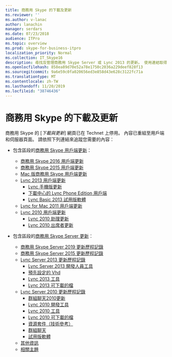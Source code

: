 ```yaml
---
title: 商務用 Skype 的下載及更新
ms.reviewer: ''
ms.author: v-lanac
author: lanachin
manager: serdars
ms.date: 07/23/2018
audience: ITPro
ms.topic: overview
ms.prod: skype-for-business-itpro
localization_priority: Normal
ms.collection: IT_Skype16
description: 尋找及管理商務用 Skype Server 或 Lync 2013 的更新。 使用連結取得詳細資訊，然後下載更新。
ms.openlocfilehash: 858ea89d70e52a78e1750c2036a229deef828f13
ms.sourcegitcommit: 9a6e59c0fa020656ed3e858d43e628c3122fc71a
ms.translationtype: MT
ms.contentlocale: zh-TW
ms.lasthandoff: 11/20/2019
ms.locfileid: "38746436"
---
```

# <a name="skype-for-business-downloads-and-updates"></a>商務用 Skype 的下載及更新

商務用 Skype 的 [_下載與更新_] 網頁已在 Technet 上停用。 內容已重組至用戶端和伺服器頁面。 請依照下列連結來追蹤您需要的內容：

- 包含區段的[商務用 Skype 用戶端更新](sfb-client-updates.md)：
    - [商務用 Skype 2016 用戶端更新](sfb-client-updates.md#skype-for-business-2016-client-updates)
    - [商務用 Skype 2015 用戶端更新](sfb-client-updates.md#skype-for-business-2015-client-updates)
    - [Mac 版商務用 Skype 用戶端更新](sfb-client-updates.md)
    - [Lync 2013 用戶端更新](sfb-client-updates.md)
        - [Lync 手機版更新](sfb-client-updates.md#lync-phone-edition-updates)
        - [下載中心的 Lync Phone Edition 用戶端](sfb-client-updates.md#lync-phone-edition-clients-on-download-center)
        - [Lync Basic 2013 試用版軟體](sfb-client-updates.md)
    - [Lync for Mac 2011 用戶端更新](sfb-client-updates.md#lync-for-mac-2011-client-updates)
    - [Lync 2010 用戶端更新](sfb-client-updates.md#lync-2010-client-updates)
        - [Lync 2010 助理更新](sfb-client-updates.md#lync-2010-attendant-updates)
        - [Lync 2010 出席者更新](sfb-client-updates.md#lync-2010-attendee-updates)

- 包含區段的[商務用 Skype Server 更新](sfb-server-updates.md)：
    - [商務用 Skype Server 2019 更新歷程記錄](sfb-server-updates.md#skype-for-business-server-2019-update-history)
    - [商務用 Skype Server 2015 更新歷程記錄](sfb-server-updates.md#skype-for-business-server-2015-update-history)
    - [Lync Server 2013 更新歷程記錄](sfb-server-updates.md#lync-server-2013-update-history)
        - [Lync Server 2013 開發人員工具](sfb-server-updates.md#lync-server-2013-dev-tools)
        - [預先設定的 Vhd](sfb-server-updates.md#pre-configured-vhds)
        - [Lync 2013 工具](sfb-server-updates.md#lync-2013-tools)
        - [Lync 2013 可下載的檔](sfb-server-updates.md#lync-2013-downloadable-documentation)
    - [Lync Server 2010 更新歷程記錄](sfb-server-updates.md#lync-server-2010-update-history)
        - [群組聊天2010更新](sfb-server-updates.md#group-chat-2010-updates)
        - [Lync 2010 開發工具](sfb-server-updates.md#lync-2010-dev-tools)
        - [Lync 2010 工具](sfb-server-updates.md#lync-2010-tools)
        - [Lync 2010 可下載的檔](sfb-server-updates.md#lync-2010-downloadable-documentation)
        - [資源套件（技術參考）](sfb-server-updates.md#resource-kit-technical-reference)
        - [群組聊天](sfb-server-updates.md#group-chat)
        - [試用版軟體](sfb-server-updates.md#trial-software)
    - [其他資訊](sfb-server-updates.md#additional-information)
    - [相關主題](sfb-server-updates.md#related-topics)
